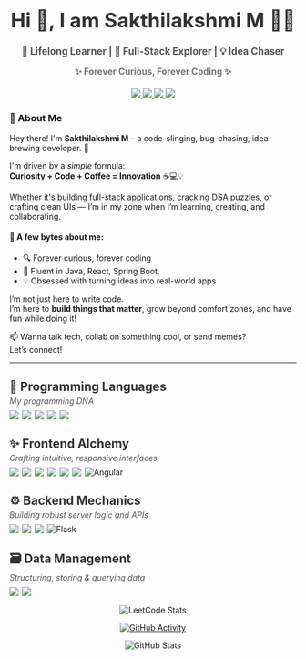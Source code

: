 <h1 align="center" style="font-size: 2.5em; color: #333;">Hi 👋, I am Sakthilakshmi M 👩‍💻</h1>
<h3 align="center" style="font-size: 1.2em; color: #555;">🌱 Lifelong Learner | 🚀 Full-Stack Explorer | 💡 Idea Chaser</h3>
<p align="center" style="font-size: 1.1em; color: #777;"><strong>✨ Forever Curious, Forever Coding ✨</strong></p>

<!-- Social Media Links -->
<p align="center" style="margin-top: 20px;">
  <a href="https://github.com/Sakthilakshmi-M" target="_blank">
    <img src="https://img.shields.io/badge/GitHub-181717?style=for-the-badge&logo=github&logoColor=white" />
  </a>
  <a href="https://www.linkedin.com/in/sakthilakshmi-m/" target="_blank">
    <img src="https://img.shields.io/badge/LinkedIn-0077B5?style=for-the-badge&logo=linkedin&logoColor=white" />
  </a>
  <a href="mailto:sakthilakshmims@gmail.com" target="_blank">
    <img src="https://img.shields.io/badge/Email-EA4335?style=for-the-badge&logo=gmail&logoColor=white" />
  </a>
  <a href="https://twitter.com/sakthilakshmi_m" target="_blank">
    <img src="https://img.shields.io/badge/Twitter-1DA1F2?style=for-the-badge&logo=twitter&logoColor=white" />
  </a>
</p>

### 🧠 About Me

Hey there! I'm **Sakthilakshmi M** – a code-slinging, bug-chasing, idea-brewing developer. 🚀

I'm driven by a *simple* formula:  
**Curiosity + Code + Coffee = Innovation** ☕💻💡

Whether it's building full-stack applications, cracking DSA puzzles, or crafting clean UIs — I’m in my zone when I’m learning, creating, and collaborating.

#### 💫 A few bytes about me:
- 🔍 Forever curious, forever coding
- 💬 Fluent in Java, React, Spring Boot.
- 💡 Obsessed with turning ideas into real-world apps

I’m not just here to write code.  
I’m here to **build things that matter**, grow beyond comfort zones, and have fun while doing it!

📫 Wanna talk tech, collab on something cool, or send memes?  
Let’s connect!

---

<!-- Programming Languages -->
<h3 style="font-size: 1.5em; margin-bottom: 4px; color: #333;">🧠 Programming Languages</h3>
<p style="margin-top: 0; margin-bottom: 8px; font-style: italic; color: #555;">My programming DNA</p>
<div style="display: flex; flex-wrap: wrap; gap: 6px; margin-bottom: 16px;"> 
  <img src="https://img.shields.io/badge/Java-ED8B00?style=for-the-badge&logo=openjdk&logoColor=white" />
  <img src="https://img.shields.io/badge/C-00599C?style=for-the-badge&logo=c&logoColor=white" /> 
  <img src="https://img.shields.io/badge/C++-00599C?style=for-the-badge&logo=c%2B%2B&logoColor=white" /> 
  <img src="https://img.shields.io/badge/Python-3776AB?style=for-the-badge&logo=python&logoColor=white" /> 
  <img src="https://img.shields.io/badge/PHP-777BB4?style=for-the-badge&logo=php&logoColor=white" /> 
</div>

<!-- Frontend -->
<h3 style="font-size: 1.5em; margin-bottom: 4px; color: #333;">✨ Frontend Alchemy</h3>
<p style="margin-top: 0; margin-bottom: 8px; font-style: italic; color: #555;">Crafting intuitive, responsive interfaces</p>
<div style="display: flex; flex-wrap: wrap; gap: 6px; margin-bottom: 16px;"> 
  <img src="https://img.shields.io/badge/HTML-E34F26?style=for-the-badge&logo=html5&logoColor=white" /> 
  <img src="https://img.shields.io/badge/CSS-1572B6?style=for-the-badge&logo=css3&logoColor=white" /> 
  <img src="https://img.shields.io/badge/JavaScript-F7DF1E?style=for-the-badge&logo=javascript&logoColor=black" /> 
  <img src="https://img.shields.io/badge/TypeScript-3178C6?style=for-the-badge&logo=typescript&logoColor=white" /> 
  <img src="https://img.shields.io/badge/React-20232A?style=for-the-badge&logo=react&logoColor=61DAFB" /> 
  <img src="https://img.shields.io/badge/Bootstrap-563D7C?style=for-the-badge&logo=bootstrap&logoColor=white" /> 
  <img src="https://img.shields.io/badge/Angular-DD0031?style=for-the-badge&logo=angular&logoColor=white" alt="Angular" />
</div>

<!-- Backend -->
<h3 style="font-size: 1.5em; margin-bottom: 4px; color: #333;">⚙️ Backend Mechanics</h3>
<p style="margin-top: 0; margin-bottom: 8px; font-style: italic; color: #555;">Building robust server logic and APIs</p>
<div style="display: flex; flex-wrap: wrap; gap: 6px; margin-bottom: 16px;"> 
  <img src="https://img.shields.io/badge/Node.js-339933?style=for-the-badge&logo=nodedotjs&logoColor=white" /> 
  <img src="https://img.shields.io/badge/Express.js-000000?style=for-the-badge&logo=express&logoColor=white" /> 
  <img src="https://img.shields.io/badge/Spring_Boot-6DB33F?style=for-the-badge&logo=springboot&logoColor=white" />
  <img src="https://img.shields.io/badge/Flask-000000?style=for-the-badge&logo=flask&logoColor=white" alt="Flask" />
</div>

<!-- Data -->
<h3 style="font-size: 1.5em; margin-bottom: 4px; color: #333;">🗃️ Data Management</h3>
<p style="margin-top: 0; margin-bottom: 8px; font-style: italic; color: #555;">Structuring, storing & querying data</p>
<div style="display: flex; flex-wrap: wrap; gap: 6px; margin-bottom: 16px;"> 
  <img src="https://img.shields.io/badge/MySQL-4479A1?style=for-the-badge&logo=mysql&logoColor=white" /> 
  <img src="https://img.shields.io/badge/MongoDB-47A248?style=for-the-badge&logo=mongodb&logoColor=white" /> 
</div>

<!-- LeetCode Stats and GitHub Activity -->
<p align="center">
  <img src="https://leetcard.jacoblin.cool/Sakthilakshmi?theme=dark&font=Hubballi" alt="LeetCode Stats" />
</p>

<p align="center">
  <a href="https://github.com/ashutosh00710/github-readme-activity-graph" target="_blank">
    <img src="https://github-readme-activity-graph.vercel.app/graph?username=Sakthilakshmi-M&bg_color=1f1e1f&color=54e736&line=8ce65c&point=ffffff&area=true&hide_border=true" alt="GitHub Activity" />
  </a>
</p>

<p align="center">
  <img src="https://github-readme-stats.vercel.app/api?username=Sakthilakshmi-M&show_icons=true&theme=radical" alt="GitHub Stats" />
</p>

